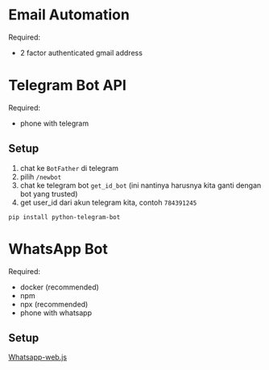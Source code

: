 # Email Automation
Required:
+ 2 factor authenticated gmail address

# Telegram Bot API
Required:
+ phone with telegram

## Setup

1. chat ke `BotFather` di telegram
2. pilih `/newbot`
3. chat ke telegram bot `get_id_bot` (ini nantinya harusnya kita ganti dengan bot yang trusted)
4. get user_id dari akun telegram kita, contoh `784391245`
```
pip install python-telegram-bot
```

# WhatsApp Bot
Required:
+ docker (recommended)
+ npm
+ npx (recommended)
+ phone with whatsapp

## Setup
[Whatsapp-web.js](https://github.com/pedroslopez/whatsapp-web.js/)
